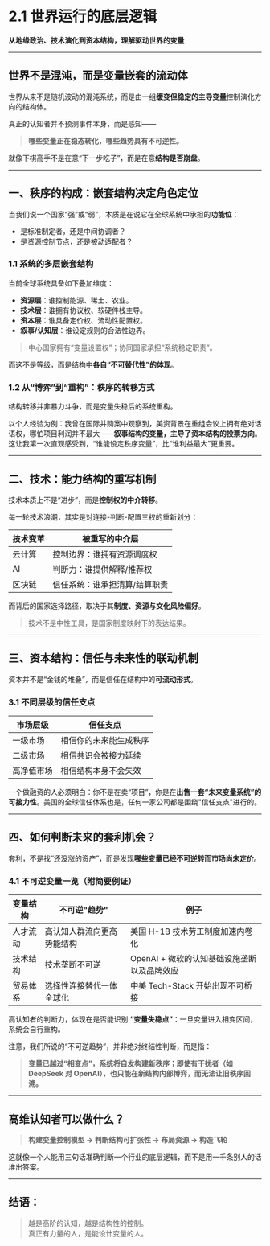 # 2.1 世界运行的底层逻辑

**从地缘政治、技术演化到资本结构，理解驱动世界的变量**

---

## 世界不是混沌，而是变量嵌套的流动体

世界从来不是随机波动的混沌系统，而是由一组**缓变但稳定的主导变量**控制演化方向的结构体。

真正的认知者并不预测事件本身，而是感知——

> **哪些变量正在稳态转化，哪些趋势具有不可逆性。**

就像下棋高手不是在意“下一步吃子”，而是在意**结构是否崩盘**。

---

## 一、秩序的构成：嵌套结构决定角色定位

当我们说一个国家“强”或“弱”，本质是在说它在全球系统中承担的**功能位**：

- 是标准制定者，还是中间协调者？
- 是资源控制节点，还是被动适配者？

### 1.1 系统的多层嵌套结构

当前全球系统具备如下叠加维度：

- **资源层**：谁控制能源、稀土、农业。
- **技术层**：谁拥有协议权、软硬件栈主导。
- **资本层**：谁具备定价权、流动性配置权。
- **叙事/认知层**：谁设定规则的合法性边界。

> 中心国家拥有“变量设置权”；协同国家承担“系统稳定职责”。

而这不是等级，而是结构中**各自“不可替代性”的体现**。

### 1.2 从“博弈”到“重构”：秩序的转移方式

结构转移并非暴力斗争，而是变量失稳后的系统重构。

以个人经验为例：我曾在国际并购案中观察到，美资背景在重组会议上拥有绝对话语权，哪怕项目利润并不最大——**叙事结构的变量，主导了资本结构的投票方向**。这让我第一次直观感受到，“谁能设定秩序变量”，比“谁利益最大”更重要。

---

## 二、技术：能力结构的重写机制

技术本质上不是“进步”，而是**控制权的中介转移**。

每一轮技术浪潮，其实是对连接-判断-配置三权的重新划分：

| 技术变革 | 被重写的中介层                |
| -------- | ----------------------------- |
| 云计算   | 控制边界：谁拥有资源调度权    |
| AI       | 判断力：谁提供解释/推荐权     |
| 区块链   | 信任系统：谁承担清算/结算职责 |

而背后的国家选择路径，取决于其**制度、资源与文化风险偏好**。

> 技术不是中性工具，是国家制度映射下的表达结果。

---

## 三、资本结构：信任与未来性的联动机制

资本并不是“金钱的堆叠”，而是信任在结构中的**可流动形式**。

### 3.1 不同层级的信任支点

| 市场层级   | 信任支点               |
| ---------- | ---------------------- |
| 一级市场   | 相信你的未来能生成秩序 |
| 二级市场   | 相信共识会被接力延续   |
| 高净值市场 | 相信结构本身不会失效   |

一个做融资的人必须明白：你不是在卖“项目”，你是在**出售一套“未来变量系统”的可接力性**。美国的全球信任体系也是，任何一家公司都是围绕"信任支点"进行的。

---

## 四、如何判断未来的套利机会？

套利，不是找“还没涨的资产”，而是发现**哪些变量已经不可逆转而市场尚未定价**。

### 4.1 不可逆变量一览（附简要例证）

| 变量结构 | 不可逆"趋势"               | 例子                                        |
| -------- | -------------------------- | ------------------------------------------- |
| 人才流动 | 高认知人群流向更高势能结构 | 美国 H-1B 技术劳工制度加速内卷化            |
| 技术结构 | 技术垄断不可逆             | OpenAI + 微软的认知基础设施垄断以及品牌效应 |
| 贸易体系 | 选择性连接替代一体全球化   | 中美 Tech-Stack 开始出现不可桥接            |

高认知者的判断力，体现在是否能识别 **“变量失稳点”**：一旦变量进入相变区间，系统会自行重构。

注意，我们所说的“不可逆趋势”，并非绝对终结性判断，而是指：

> **变量已越过“相变点”，系统将自发构建新秩序；即使有干扰者（如 DeepSeek 对 OpenAI），也只能在新结构内部博弈，而无法让旧秩序回溯。**

---

## 高维认知者可以做什么？

> **构建变量控制模型 → 判断结构可扩张性 → 布局资源 → 构造飞轮**

这就像一个人能用三句话准确判断一个行业的底层逻辑，而不是用一千条别人的话堆出答案。

---

## 结语：

> 越是高阶的认知，越是结构性的控制。  
> 真正有力量的人，是能设计变量的人。

